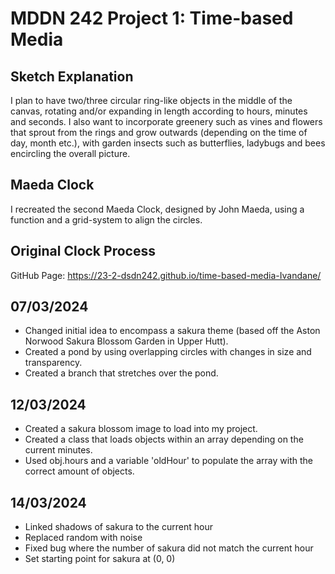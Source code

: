 # MDDN 242 Project 1: Time-based Media  

## Sketch Explanation

I plan to have two/three circular ring-like objects in the middle of the canvas, rotating and/or expanding in length according to hours, minutes and seconds. I also want to incorporate greenery such as vines and flowers that sprout from the rings and grow outwards (depending on the time of day, month etc.), with garden insects such as butterflies, ladybugs and bees encircling the overall picture.

## Maeda Clock

I recreated the second Maeda Clock, designed by John Maeda, using a function and a grid-system to align the circles.

## Original Clock Process

GitHub Page: https://23-2-dsdn242.github.io/time-based-media-Ivandane/

## 07/03/2024

- Changed initial idea to encompass a sakura theme (based off the Aston Norwood Sakura Blossom Garden in Upper Hutt).
- Created a pond by using overlapping circles with changes in size and transparency.
- Created a branch that stretches over the pond.

## 12/03/2024

- Created a sakura blossom image to load into my project.
- Created a class that loads objects within an array depending on the current minutes.
- Used obj.hours and a variable 'oldHour' to populate the array with the correct amount of objects.

## 14/03/2024

- Linked shadows of sakura to the current hour
- Replaced random with noise
- Fixed bug where the number of sakura did not match the current hour
- Set starting point for sakura at (0, 0)